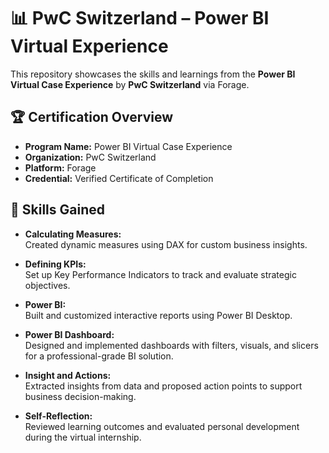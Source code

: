 # 📊 PwC Switzerland – Power BI Virtual Experience

This repository showcases the skills and learnings from the **Power BI Virtual Case Experience** by **PwC Switzerland** via Forage.

## 🏆 Certification Overview

- **Program Name:** Power BI Virtual Case Experience  
- **Organization:** PwC Switzerland  
- **Platform:** Forage  
- **Credential:** Verified Certificate of Completion

## 🎯 Skills Gained

- **Calculating Measures:**  
  Created dynamic measures using DAX for custom business insights.

- **Defining KPIs:**  
  Set up Key Performance Indicators to track and evaluate strategic objectives.

- **Power BI:**  
  Built and customized interactive reports using Power BI Desktop.

- **Power BI Dashboard:**  
  Designed and implemented dashboards with filters, visuals, and slicers for a professional-grade BI solution.

- **Insight and Actions:**  
  Extracted insights from data and proposed action points to support business decision-making.

- **Self-Reflection:**  
  Reviewed learning outcomes and evaluated personal development during the virtual internship.

